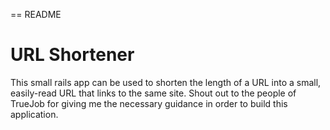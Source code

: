 == README

# URL Shortener

This small rails app can be used to shorten the length of a URL into a small, easily-read URL that links to the same site. Shout out to the people of TrueJob for giving me the necessary guidance in order to build this application. 
